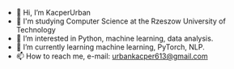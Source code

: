 - 👋 Hi, I’m KacperUrban
- 📖 I'm studying Computer Science at the Rzeszow University of Technology
- 👀 I’m interested in Python, machine learning, data analysis.
- 🌱 I’m currently learning machine learning, PyTorch, NLP.
- 📫 How to reach me, e-mail: urbankacper613@gmail.com
<!---
KacperUrban/KacperUrban is a ✨ special ✨ repository because its `README.md` (this file) appears on your GitHub profile.
You can click the Preview link to take a look at your changes.
--->
